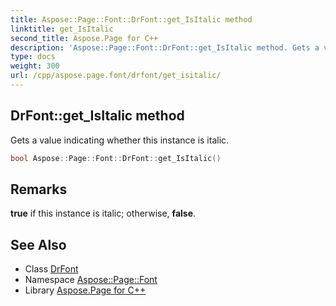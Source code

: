 ```yaml
---
title: Aspose::Page::Font::DrFont::get_IsItalic method
linktitle: get_IsItalic
second_title: Aspose.Page for C++
description: 'Aspose::Page::Font::DrFont::get_IsItalic method. Gets a value indicating whether this instance is italic in C++.'
type: docs
weight: 300
url: /cpp/aspose.page.font/drfont/get_isitalic/
---
```

## DrFont::get_IsItalic method


Gets a value indicating whether this instance is italic.

```cpp
bool Aspose::Page::Font::DrFont::get_IsItalic()
```

## Remarks


**true** if this instance is italic; otherwise, **false**. 
## See Also

* Class [DrFont](../)
* Namespace [Aspose::Page::Font](../../)
* Library [Aspose.Page for C++](../../../)
